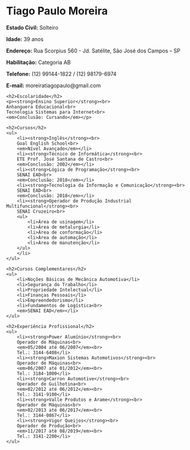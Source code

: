 <!DOCTYPE html>
<html lang="pt-BR">
<head>
    <meta charset="UTF-8">
    <meta name="viewport" content="width=device-width, initial-scale=1.0">
</head>
<body>
    <h1>Tiago Paulo Moreira</h1>
    <p><strong>Estado Civil:</strong> Solteiro</p>
    <p><strong>Idade:</strong> 39 anos</p>
    <p><strong>Endereço:</strong> Rua Scorpius 560 - Jd. Satélite, São José dos Campos – SP</p>
    <p><strong>Habilitação:</strong> Categoria AB</p>
    <p><strong>Telefone:</strong> (12) 99144-1822 / (12) 98179-6974</p>
    <p><strong>E-mail:</strong> moreiratiagopaulo@gmail.com</p>

    <h2>Escolaridade</h2>
    <p><strong>Ensino Superior</strong><br>
    Anhanguera Educacional<br>
    Tecnologia Sistemas para Internet<br>
    <em>Conclusão: Cursando</em></p>

    <h2>Cursos</h2>
    <ul>
        <li><strong>Inglês</strong><br>
        Goal English School<br>
        <em>Nível Avançado</em></li>
        <li><strong>Técnico de Informática</strong><br>
        ETE Prof. José Santana de Castro<br>
        <em>Conclusão: 2002</em></li>
        <li><strong>Lógica de Programação</strong><br>
        SENAI EAD<br>
        <em>Conclusão: 2018</em></li>
        <li><strong>Tecnologia da Informação e Comunicação</strong><br>
        SENAI EAD<br>
        <em>Conclusão: 2018</em></li>
        <li><strong>Operador de Produção Industrial Multifuncional</strong><br>
        SENAI Cruzeiro<br>
        <ul>
            <li>Área de usinagem</li>
            <li>Área de metalurgia</li>
            <li>Área de conformação</li>
            <li>Área de automação</li>
            <li>Área de manutenção</li>
        </ul>
        </li>
    </ul>

    <h2>Cursos Complementares</h2>
    <ul>
        <li>Noções Básicas de Mecânica Automotiva</li>
        <li>Segurança do Trabalho</li>
        <li>Propriedade Intelectual</li>
        <li>Finanças Pessoais</li>
        <li>Empreendedorismo</li>
        <li>Fundamentos de Logística<br>
        <em>SENAI EAD</em></li>
    </ul>

    <h2>Experiência Profissional</h2>
    <ul>
        <li><strong>Power Alumínio</strong><br>
        Operador de Máquinas<br>
        <em>05/2004 até 06/2007</em><br>
        Tel.: 3144-6408</li>
        <li><strong>Maxion Sistemas Automotivos</strong><br>
        Operador de Máquinas<br>
        <em>06/2007 até 01/2012</em><br>
        Tel.: 3184-1000</li>
        <li><strong>Carron Automotive</strong><br>
        Operador de Guilhotina<br>
        <em>02/2012 até 06/2012</em><br>
        Tel.: 3141-9100</li>
        <li><strong>Valle Produtos e Arame</strong><br>
        Operador de Máquinas<br>
        <em>02/2013 até 06/2017</em><br>
        Tel.: 3144-0867</li>
        <li><strong>Vigor Queijos</strong><br>
        Operador de Produção<br>
        <em>11/2017 até 08/2019</em><br>
        Tel.: 3141-2200</li>
    </ul>
</body>
</html>
